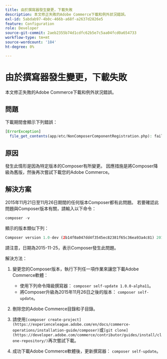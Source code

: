 ```yaml
---
title: 由於撰寫器發生變更，下載失敗
description: 本文修正失敗的Adobe Commerce下載和例外狀況錯誤。
exl-id: 5abdab97-4b0c-466b-a68f-a2637d2826e5
feature: Configuration
role: Developer
source-git-commit: 2aeb2355b74d1cdfc62b5e7c5aa04fcd0a654733
workflow-type: tm+mt
source-wordcount: '184'
ht-degree: 0%

---
```


# 由於撰寫器發生變更，下載失敗

本文修正失敗的Adobe Commerce下載和例外狀況錯誤。

## 問題

下載期間會顯示下列錯誤：

```php
[ErrorException]
  file_get_contents(app/etc/NonComposerComponentRegistration.php): failed to open stream: No such file or directory
```

## 原因

發生此情形是因為特定版本的Composer有所變更。 因應措施是將Composer降級為舊版，然後再次嘗試下載您的Adobe Commerce。

## 解決方案

2015年11月21日至11月26日期間的任何版本Composer都有此問題。 若要確認此問題與Composer版本有關，請輸入以下命令：

```php
composer -v
```

顯示的版本類似下列：

```php
Composer version 1.0-dev (2b14f0a047dd4f3545ec82381f65c36ea93a4c81) 2015-11-25 17:13:09
```

請注意，日期為2015-11-25，表示Composer發生此問題。

解決方法：

1. 變更您的Composer版本，執行下列任一項作業來讓您下載Adobe Commerce軟體：

   * 使用下列命令降級撰寫器： `composer self-update 1.0.0-alpha11`。
   * 將Composer升級為2015年11月26日之後的版本： `composer self-update`。

1. 刪除您的Adobe Commerce目錄和子目錄。
1. 請使用`[composer create-project](https://experienceleague.adobe.com/en/docs/commerce-operations/installation-guide/composer)`或`[git clone](https://developer.adobe.com/commerce/contributor/guides/install/clone-repository/)`再次嘗試下載。
1. 成功下載Adobe Commerce軟體後，更新撰寫器： `composer self-update`。
